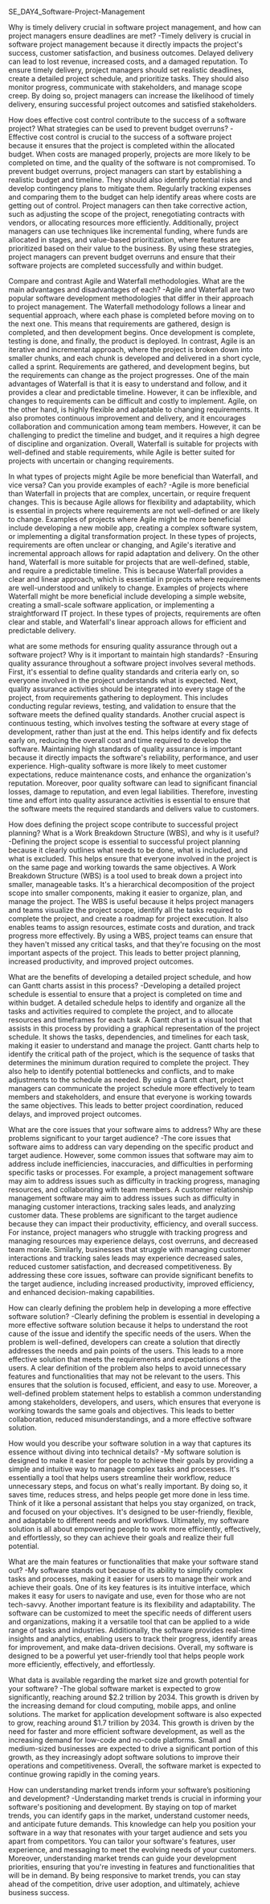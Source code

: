 SE_DAY4_Software-Project-Management

Why is timely delivery crucial in software project management, and how can project managers ensure deadlines are met?
-Timely delivery is crucial in software project management because it directly impacts the project's success, customer satisfaction, and business outcomes.
Delayed delivery can lead to lost revenue, increased costs, and a damaged reputation.
To ensure timely delivery, project managers should set realistic deadlines, create a detailed project schedule, and prioritize tasks.
They should also monitor progress, communicate with stakeholders, and manage scope creep.
By doing so, project managers can increase the likelihood of timely delivery, ensuring successful project outcomes and satisfied stakeholders.

How does effective cost control contribute to the success of a software project? What strategies can be used to prevent budget overruns?
-Effective cost control is crucial to the success of a software project because it ensures that the project is completed within the allocated budget. When costs are managed properly, projects are more likely to be completed on time, and the quality of the software is not compromised.
To prevent budget overruns, project managers can start by establishing a realistic budget and timeline. They should also identify potential risks and develop contingency plans to mitigate them.
Regularly tracking expenses and comparing them to the budget can help identify areas where costs are getting out of control. Project managers can then take corrective action, such as adjusting the scope of the project, renegotiating contracts with vendors, or allocating resources more efficiently.
Additionally, project managers can use techniques like incremental funding, where funds are allocated in stages, and value-based prioritization, where features are prioritized based on their value to the business.
By using these strategies, project managers can prevent budget overruns and ensure that their software projects are completed successfully and within budget.

Compare and contrast Agile and Waterfall methodologies. What are the main advantages and disadvantages of each?
-Agile and Waterfall are two popular software development methodologies that differ in their approach to project management.
The Waterfall methodology follows a linear and sequential approach, where each phase is completed before moving on to the next one. This means that requirements are gathered, design is completed, and then development begins. Once development is complete, testing is done, and finally, the product is deployed.
In contrast, Agile is an iterative and incremental approach, where the project is broken down into smaller chunks, and each chunk is developed and delivered in a short cycle, called a sprint. Requirements are gathered, and development begins, but the requirements can change as the project progresses.
One of the main advantages of Waterfall is that it is easy to understand and follow, and it provides a clear and predictable timeline. However, it can be inflexible, and changes to requirements can be difficult and costly to implement.
Agile, on the other hand, is highly flexible and adaptable to changing requirements. It also promotes continuous improvement and delivery, and it encourages collaboration and communication among team members. However, it can be challenging to predict the timeline and budget, and it requires a high degree of discipline and organization.
Overall, Waterfall is suitable for projects with well-defined and stable requirements, while Agile is better suited for projects with uncertain or changing requirements.

In what types of projects might Agile be more beneficial than Waterfall, and vice versa? Can you provide examples of each?
-Agile is more beneficial than Waterfall in projects that are complex, uncertain, or require frequent changes. This is because Agile allows for flexibility and adaptability, which is essential in projects where requirements are not well-defined or are likely to change.
Examples of projects where Agile might be more beneficial include developing a new mobile app, creating a complex software system, or implementing a digital transformation project. In these types of projects, requirements are often unclear or changing, and Agile's iterative and incremental approach allows for rapid adaptation and delivery.
On the other hand, Waterfall is more suitable for projects that are well-defined, stable, and require a predictable timeline. This is because Waterfall provides a clear and linear approach, which is essential in projects where requirements are well-understood and unlikely to change.
Examples of projects where Waterfall might be more beneficial include developing a simple website, creating a small-scale software application, or implementing a straightforward IT project. In these types of projects, requirements are often clear and stable, and Waterfall's linear approach allows for efficient and predictable delivery.

what are some methods for ensuring quality assurance through out a software project? Why is it important to maintain high standards?
-Ensuring quality assurance throughout a software project involves several methods. First, it's essential to define quality standards and criteria early on, so everyone involved in the project understands what is expected.
Next, quality assurance activities should be integrated into every stage of the project, from requirements gathering to deployment. This includes conducting regular reviews, testing, and validation to ensure that the software meets the defined quality standards.
Another crucial aspect is continuous testing, which involves testing the software at every stage of development, rather than just at the end. This helps identify and fix defects early on, reducing the overall cost and time required to develop the software.
Maintaining high standards of quality assurance is important because it directly impacts the software's reliability, performance, and user experience. High-quality software is more likely to meet customer expectations, reduce maintenance costs, and enhance the organization's reputation.
Moreover, poor quality software can lead to significant financial losses, damage to reputation, and even legal liabilities. Therefore, investing time and effort into quality assurance activities is essential to ensure that the software meets the required standards and delivers value to customers.

How does defining the project scope contribute to successful project planning? What is a Work Breakdown Structure (WBS), and why is it useful?
-Defining the project scope is essential to successful project planning because it clearly outlines what needs to be done, what is included, and what is excluded. This helps ensure that everyone involved in the project is on the same page and working towards the same objectives.
A Work Breakdown Structure (WBS) is a tool used to break down a project into smaller, manageable tasks. It's a hierarchical decomposition of the project scope into smaller components, making it easier to organize, plan, and manage the project.
The WBS is useful because it helps project managers and teams visualize the project scope, identify all the tasks required to complete the project, and create a roadmap for project execution. It also enables teams to assign resources, estimate costs and duration, and track progress more effectively.
By using a WBS, project teams can ensure that they haven't missed any critical tasks, and that they're focusing on the most important aspects of the project. This leads to better project planning, increased productivity, and improved project outcomes.

What are the benefits of developing a detailed project schedule, and how can Gantt charts assist in this process?
-Developing a detailed project schedule is essential to ensure that a project is completed on time and within budget. A detailed schedule helps to identify and organize all the tasks and activities required to complete the project, and to allocate resources and timeframes for each task.
A Gantt chart is a visual tool that assists in this process by providing a graphical representation of the project schedule. It shows the tasks, dependencies, and timelines for each task, making it easier to understand and manage the project.
Gantt charts help to identify the critical path of the project, which is the sequence of tasks that determines the minimum duration required to complete the project. They also help to identify potential bottlenecks and conflicts, and to make adjustments to the schedule as needed.
By using a Gantt chart, project managers can communicate the project schedule more effectively to team members and stakeholders, and ensure that everyone is working towards the same objectives. This leads to better project coordination, reduced delays, and improved project outcomes.

What are the core issues that your software aims to address? Why are these problems significant to your target audience?
-The core issues that software aims to address can vary depending on the specific product and target audience. However, some common issues that software may aim to address include inefficiencies, inaccuracies, and difficulties in performing specific tasks or processes.
For example, a project management software may aim to address issues such as difficulty in tracking progress, managing resources, and collaborating with team members. A customer relationship management software may aim to address issues such as difficulty in managing customer interactions, tracking sales leads, and analyzing customer data.
These problems are significant to the target audience because they can impact their productivity, efficiency, and overall success. For instance, project managers who struggle with tracking progress and managing resources may experience delays, cost overruns, and decreased team morale. Similarly, businesses that struggle with managing customer interactions and tracking sales leads may experience decreased sales, reduced customer satisfaction, and decreased competitiveness.
By addressing these core issues, software can provide significant benefits to the target audience, including increased productivity, improved efficiency, and enhanced decision-making capabilities.

How can clearly defining the problem help in developing a more effective software solution?
-Clearly defining the problem is essential in developing a more effective software solution because it helps to understand the root cause of the issue and identify the specific needs of the users.
When the problem is well-defined, developers can create a solution that directly addresses the needs and pain points of the users. This leads to a more effective solution that meets the requirements and expectations of the users.
A clear definition of the problem also helps to avoid unnecessary features and functionalities that may not be relevant to the users. This ensures that the solution is focused, efficient, and easy to use.
Moreover, a well-defined problem statement helps to establish a common understanding among stakeholders, developers, and users, which ensures that everyone is working towards the same goals and objectives. This leads to better collaboration, reduced misunderstandings, and a more effective software solution.

How would you describe your software solution in a way that captures its essence without diving into technical details?
-My software solution is designed to make it easier for people to achieve their goals by providing a simple and intuitive way to manage complex tasks and processes.
It's essentially a tool that helps users streamline their workflow, reduce unnecessary steps, and focus on what's really important. By doing so, it saves time, reduces stress, and helps people get more done in less time.
Think of it like a personal assistant that helps you stay organized, on track, and focused on your objectives. It's designed to be user-friendly, flexible, and adaptable to different needs and workflows.
Ultimately, my software solution is all about empowering people to work more efficiently, effectively, and effortlessly, so they can achieve their goals and realize their full potential.

What are the main features or functionalities that make your software stand out?
-My software stands out because of its ability to simplify complex tasks and processes, making it easier for users to manage their work and achieve their goals.
One of its key features is its intuitive interface, which makes it easy for users to navigate and use, even for those who are not tech-savvy.
Another important feature is its flexibility and adaptability. The software can be customized to meet the specific needs of different users and organizations, making it a versatile tool that can be applied to a wide range of tasks and industries.
Additionally, the software provides real-time insights and analytics, enabling users to track their progress, identify areas for improvement, and make data-driven decisions.
Overall, my software is designed to be a powerful yet user-friendly tool that helps people work more efficiently, effectively, and effortlessly.

What data is available regarding the market size and growth potential for your software?
-The global software market is expected to grow significantly, reaching around $2.2 trillion by 2034. This growth is driven by the increasing demand for cloud computing, mobile apps, and online solutions.
The market for application development software is also expected to grow, reaching around $1.7 trillion by 2034. This growth is driven by the need for faster and more efficient software development, as well as the increasing demand for low-code and no-code platforms.
Small and medium-sized businesses are expected to drive a significant portion of this growth, as they increasingly adopt software solutions to improve their operations and competitiveness. Overall, the software market is expected to continue growing rapidly in the coming years.

How can understanding market trends inform your software’s positioning and development?
-Understanding market trends is crucial in informing your software's positioning and development. By staying on top of market trends, you can identify gaps in the market, understand customer needs, and anticipate future demands.
This knowledge can help you position your software in a way that resonates with your target audience and sets you apart from competitors. You can tailor your software's features, user experience, and messaging to meet the evolving needs of your customers.
Moreover, understanding market trends can guide your development priorities, ensuring that you're investing in features and functionalities that will be in demand. By being responsive to market trends, you can stay ahead of the competition, drive user adoption, and ultimately, achieve business success.
